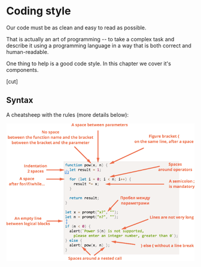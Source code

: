 # Coding style

Our code must be as clean and easy to read as possible. 

That is actually an art of programming -- to take a complex task and describe it using a programming language in a way that is both correct and human-readable.

One thing to help is a good code style. In this chapter we cover it's components.

[cut]
## Syntax

A cheatsheep with the rules (more details below):

<img src="code-style.png">
<!--
```js
function pow(x, n) {
  let result = 1;

  for (let i = 0; i < n; i++) {
    result *= x;
  }

  return result;
}

let x = prompt("x?", "");
let n = prompt("n?", "");

if (n < 0) {
  alert(`Power ${n} is not supported,
    please enter an integer number, greater than 0`);
} else {
  alert( pow(x, n) );
}
```
-->

Nothing is "carved in stone" here, so let's discuss the rules in detail.

### Figure brackets

In most JavaScript projects figure brackets are written on the same line. A so-called "egyptian" style. There's also a space before an opening bracket.

If the code has only one line, then there are options:

<!--
```js
//+ no-beautify
if (n < 0) {alert(`Power ${n} is not supported`);}



if (n < 0) alert(`Power ${n} is not supported`);



if (n < 0) {
  alert(`Power ${n} is not supported`);
}

```
-->
<img src="figure-bracket-style.png">

For a real short code like `if (cond) return null`, one line is acceptable... But still a separate line for each statement is usually easier to read.

### Line length

Line length is limited. No one likes to eye-follow a long horizontal line. Doesn't matter if it's a text or a OR'ed list of `if` conditions. It's better to split it.

Maximal line length is agreed on the team-level. It's usually 80 or 120 characters.

### Indents

There are two types of indents:

<ul>
<li>**A horizontal indent: 2(4) spaces.** 

Usually spaces are used, because they allow more flexible configurations of indents than the "Tab" symbol.

For instance, we can align the arguments with the opening bracket:

```js
//+ no-beautify
show(parameters,
     aligned,
     one,
     after,
     another);
```
</li>
<li>**A vertical indent, line breaks for splitting the code in logical blocks.** 

Even a single function can often be divided in logical blocks. In the example below, the initialization of variables, the main loop and returning the result are split vertically:

```js
function pow(x, n) {
  let result = 1;
  //              <--
  for (let i = 0; i < n; i++) {
    result *= x;
  }
  //              <--
  return result;
}
```

Insert an additional line break where it helps to make the code more readable. There should not be more than 9 lines of code without a vertical indentation.
</li>
</ul>

### A semicolon

Semicolons must be after each statement. Even if could possiblty be skipped.

There are languages where a semicolon is truly optional. It's rarely used there.

But in JavaScript a line break is sometimes interpreted as a semicolon and sometimes not. That leaves a place for programming errors, so semicolons must be at place, just as discussed [before](#semicolon).

## The Naming

The general rule:

<ul>
<li>Variable name should be a noun.</li>
<li>Function name should be a verb, or start with a verbal prefix. There can be exceptions if covered by another rule.</li>
</ul>

English language and camel-case notation is used.

Also discussed before -- [function naming](#function-naming) and [variables naming](#variable-naming).

## Nesting levels

There should not be too many nesting levels.

Sometimes it's a good idea to [use the "continue"](#continue) directive in the loop to evade extra nesting in `if(..) { ... }`:

Instead of:

```js
for (let i = 0; i < 10; i++) {
  if (cond) {
    ... // <- one more nesting level
  }
}
```

We can write:

```js
for (let i = 0; i < 10; i++) {
  if (!cond) *!*continue*/!*;
  ...  // <- no extra nesting level
}
```

The similar thing can be done with `if/else` and `return`.

For example, two constructs below are identical.

The first one:

```js
function isEven(n) { // returns whether the number is even
  if (n % 2 == 0) {
    return true;
*!*
  } else {
    return false;
  }
*/!*
}
```

The second one:

```js
function isEven(n) { 
  if (n % 2 == 0) {
    return true;
  }

*!*
  return false;
*/!*
}
```

If there's a `return` inside the `if` block, then we need no `else` after it.

...Of course we can write even shorter here:

```js
function isEven(n) { 
  return !(n % 2);
}
```

...But if the code `!(n % 2)` is less obvious for you than the former variant then use the former one.

**The most important for us is not shortness, but simplicity and readability of the code.**

It's quite not always the case that a brief code is simpler to understand.

## Functions = Comments

Functions should be short and do exactly one thing. If that thing is big, maybe it's worth to split the function into parts.

Sometimes following this rule may be not easy, but it's a definitely good thing. So what's with the comments?

A separate function is not only easier to test and debug -- it's very existance is a great comment.

For instance, compare the two functions `showPrimes(n)` below. Each one outputs [prime numbers](https://en.wikipedia.org/wiki/Prime_number) up to `n`.

The first variant uses a label:

```js
function showPrimes(n) {
  nextPrime: for (var i = 2; i < n; i++) {

    for (var j = 2; j < i; j++) {
      if (i % j == 0) continue nextPrime;
    }

    alert( i ); // a prime
  }
}
```

The second variant uses an additional function `isPrime(n)` to test primality:

```js
function showPrimes(n) {
  
  for (let i = 2; i < n; i++) {
    *!*if (!isPrime(i)) continue;*/!*
     
    alert(i);  // a prime
  }
}

function isPrime(n) {
  for (let i = 2; i < n; i++) {
    if ( n % i == 0) return false;
  }
  return true;
}
```

The second variant is easier to understand isn't it? Instead of the code piece we see a name of the action (`isPrime`). Sometimes people refer to such code as *self-describing*.

## Functions below the code

There are three way to place the "helper" functions used in the code.

<ol>
<li>Above the code that uses them:

```js
// *!*function declarations*/!*
function createElement() {
  ...
}

function setHandler(elem) {
  ...
}

function walkAround() {
  ...
}

// *!*the code which uses them*/!*
var elem = createElement();
setHandler(elem);
walkAround();
```

</li>
<li>Code first, then functions

```js
// *!*the code which uses the functions*/!*
var elem = createElement();
setHandler(elem);
walkAround();

// --- *!*helper functions*/!* ---

function createElement() {
  ...
}

function setHandler(elem) {
  ...
}

function walkAround() {
  ...
}
```

</li>
<li>Mixed, a function is described when it's first used.</li>
</ol>

Most of time, the second variant is preferred.

That's because when reading a code, we first want to know "what it does". If the code goes first, then it provides that information. And then maybe we won't need to read functions at all, especially if their names are adequate to what they're doing.

## Bad comments

В коде нужны комментарии. 

Сразу начну с того, каких комментариев быть почти не должно. 

**Должен быть минимум комментариев, которые отвечают на вопрос "что происходит в коде?"**

Что интересно, в коде начинающих разработчиков обычно комментариев либо нет, либо они как раз такого типа: "что делается в этих строках". 

Серьёзно, хороший код и так понятен.

Об этом замечательно выразился Р.Мартин в книге ["Чистый код"](http://www.ozon.ru/context/detail/id/21916535/): "Если вам кажется, что нужно добавить комментарий для улучшения понимания, это значит, что ваш код недостаточно прост, и, может, стоит переписать его".

Если у вас образовалась длинная "простыня", то, возможно, стоит разбить её на отдельные функции, и тогда из их названий будет понятно, что делает тот или иной фрагмент.

Да, конечно, бывают сложные алгоритмы, хитрые решения для оптимизации, поэтому нельзя такие комментарии просто запретить. Но перед тем, как писать подобное -- подумайте: "Нельзя ли сделать код понятным и без них?"

## Хорошие комментарии


А какие комментарии полезны и приветствуются?

<ul>
<li>**Архитектурный комментарий -- "как оно, вообще, устроено".** 

Какие компоненты есть, какие технологии использованы, поток взаимодействия. О чём и зачем этот скрипт. Взгляд с высоты птичьего полёта. Эти комментарии особенно нужны, если вы не один, а проект большой.

Для описания архитектуры, кстати, создан специальный язык [UML](http://ru.wikipedia.org/wiki/Unified_Modeling_Language), красивые диаграммы, но можно и без этого. Главное -- чтобы понятно.
</li>
<li>**Справочный комментарий перед функцией -- о том, что именно она делает, какие параметры принимает и что возвращает.** 

Для таких комментариев существует синтаксис [JSDoc](http://en.wikipedia.org/wiki/JSDoc).

```js
/**
 * Возвращает x в степени n, только для натуральных n
 *
 * @param {number} x Число для возведения в степень.
 * @param {number} n Показатель степени, натуральное число.
 * @return {number} x в степени n.
 */
function pow(x, n) {
  ...
}
```

Такие комментарии позволяют сразу понять, что принимает и что делает функция, не вникая в код.

Кстати, они автоматически обрабатываются многими редакторами, например [Aptana](http://aptana.com) и редакторами от [JetBrains](http://www.jetbrains.com/), которые  учитывают их при автодополнении, а также выводят их в автоподсказках при наборе кода.

Кроме того, есть инструменты, например [JSDoc 3](https://github.com/jsdoc3/jsdoc), которые умеют  генерировать по таким комментариям документацию в формате HTML. Более подробную информацию об этом можно также найти на сайте [](http://usejsdoc.org/).
</li>
</ul>

**...Но куда более важными могут быть комментарии, которые объясняют не *что*, а *почему* в коде происходит именно это!**

Как правило, из кода можно понять, что он делает. Бывает, конечно, всякое, но, в конце концов, вы этот код *видите*. Однако гораздо важнее может быть то, чего вы *не видите*!

*Почему* это сделано именно так? На это сам код ответа не даёт.

Например:

<dl>
<dt>Есть несколько способов решения задачи. Почему выбран именно этот?</dt>
<dd>
Например, пробовали решить задачу по-другому, но не получилось -- напишите об этом. Почему вы выбрали именно этот способ решения? Особенно это важно в тех случаях, когда используется не первый приходящий в голову способ, а какой-то другой.

Без этого возможна, например, такая ситуация:
<ul>
<li>Вы открываете код, который был написан какое-то время назад, и видите, что он "неоптимален".</li>
<li>Думаете: "Какой я был дурак", и переписываете под "более очевидный и правильный" вариант.</li>
<li>...Порыв, конечно, хороший, да только этот вариант вы уже обдумали раньше. И отказались, а почему -- забыли. В процессе переписывания вспомнили, конечно (к счастью), но результат - потеря времени на повторное обдумывание.</li>
</ul>

Комментарии, которые объясняют выбор решения, очень важны. Они помогают понять происходящее и предпринять правильные шаги при развитии кода.
</dd>
<dt>Какие неочевидные возможности обеспечивает этот код? Где ещё они используются?</dt>
<dd>
В хорошем коде должно быть минимум неочевидного. Но там, где это есть -- пожалуйста, комментируйте.
</dd>
</dl>


[smart header="Комментарии -- это важно"]
Один из показателей хорошего разработчика -- качество комментариев, которые позволяют эффективно поддерживать код, возвращаться к нему после любой паузы и легко вносить изменения.
[/smart]

## Руководства по стилю

Когда написанием проекта занимается целая команда, то должен существовать один стандарт кода, описывающий где и когда ставить пробелы, запятые, переносы строк и т.п. 

Сейчас, когда есть столько готовых проектов, нет смысла придумывать целиком своё руководство по стилю. Можно взять уже готовое, и которому, по желанию, всегда можно что-то добавить.

Большинство есть на английском, сообщите мне, если найдёте хороший перевод:

<ul>
<li>[Google JavaScript Style Guide](http://google-styleguide.googlecode.com/svn/trunk/javascriptguide.xml)</li>
<li>[JQuery Core Style Guidelines](http://docs.jquery.com/JQuery_Core_Style_Guidelines)</li>
<li>[Airbnb JavaScript Style Guide](https://github.com/airbnb/javascript)</li>
<li>[Idiomatic.JS](https://github.com/rwldrn/idiomatic.js) (есть [перевод](https://github.com/rwldrn/idiomatic.js/tree/master/translations/ru_RU))</li>
<li>[Dojo Style Guide](http://dojotoolkit.org/community/styleGuide)</li>
</ul>

Для того, чтобы начать разработку, вполне хватит элементов стилей, обозначенных в этой главе. В дальнейшем, посмотрев эти руководства, вы можете выработать и свой стиль, но лучше не делать его особенно "уникальным и неповторимым", себе дороже потом будет с людьми сотрудничать.

## Автоматизированные средства проверки

Существуют средства, проверяющие стиль кода.

Самые известные -- это:

<ul>
<li>[JSLint](http://www.jslint.com/) -- проверяет код на соответствие [стилю JSLint](http://www.jslint.com/lint.html), в онлайн-интерфейсе вверху можно ввести код, а внизу различные настройки проверки, чтобы сделать её более мягкой. </li>
<li>[JSHint](http://www.jshint.com/) -- вариант JSLint с большим количеством настроек.</li>
<li>[Closure Linter](https://developers.google.com/closure/utilities/) -- проверка на соответствие [Google JavaScript Style Guide](http://google-styleguide.googlecode.com/svn/trunk/javascriptguide.xml).</li>
</ul>

В частности, JSLint и JSHint интегрированы с большинством редакторов, они гибко настраиваются под нужный стиль и совершенно незаметно улучшают разработку, подсказывая, где и что поправить.

Побочный эффект -- они видят некоторые ошибки, например необъявленные переменные. У меня это обычно результат опечатки, которые таким образом сразу отлавливаются. Очень рекомендую поставить что-то из этого. Я использую [JSHint](http://www.jshint.com/).

## Итого

Описанные принципы оформления кода уместны в большинстве проектов. Есть и другие полезные соглашения.

Следуя (или не следуя) им, необходимо помнить, что любые советы по стилю хороши лишь тогда, когда делают код читаемее, понятнее, проще в поддержке.


